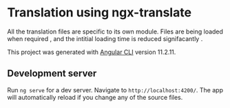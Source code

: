# Translation using ngx-translate
All the translation files are specific to its own module. Files are being loaded when required , and the intitial loading time is reduced signifacantly .

This project was generated with [Angular CLI](https://github.com/angular/angular-cli) version 11.2.11.

## Development server

Run `ng serve` for a dev server. Navigate to `http://localhost:4200/`. The app will automatically reload if you change any of the source files.

